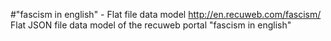 #"fascism in english" - Flat file data model
http://en.recuweb.com/fascism/
Flat JSON file data model of the recuweb portal "fascism in english"
